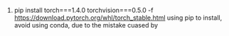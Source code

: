 


1. pip install torch===1.4.0 torchvision===0.5.0 -f https://download.pytorch.org/whl/torch_stable.html  using pip to install, avoid using conda, due to the mistake cuased by 
<!--stackedit_data:
eyJoaXN0b3J5IjpbMTI3NDcxNjgwNV19
-->
